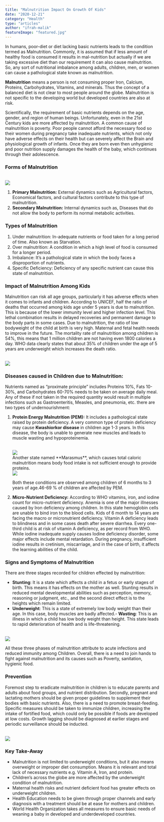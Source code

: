 ```yaml
---
title: "Malnutrition Impact On Growth Of Kids"
date: "2020-12-21"
category: "Health"
type: "articles"
author: "ifrah-malik"
featureImage: "featured.jpg"
---
```


In humans, poor-diet or diet lacking basic nutrients leads to the condition termed as Malnutrition. Commonly, it is assumed that if less amount of healthy food is consumed it results in mal-nutrition but actually if we are taking excessive diet than our requirement it can also cause malnutrition. So, any sort of nutritional imbalance among adults, children, men, or women can cause a pathological state known as malnutrition.

**Malnutrition** means a person is not consuming proper Iron, Calcium, Proteins, Carbohydrates, Vitamins, and minerals. Thus the concept of a balanced diet is not clear to most people around the globe. Malnutrition is not specific to the developing world but developed countries are also at risk.

Scientifically, the requirement of basic nutrients depends on the age, gender, and region of human beings. Unfortunately, even in the 21st Century kids are more affected by malnutrition. A common cause of malnutrition is poverty. Poor people cannot afford the necessary food so their women during pregnancy take inadequate nutrients, which not only have adverse effects on their health but can severely affect the Brain and physiological growth of infants. Once they are born even then unhygienic and poor nutrition supply damages the health of the baby, which continues through their adolescence.

### Forms of Malnutrition

<br>
<img src="./img1.jpg"/>
<br>

1. **Primary Malnutrition:** External dynamics such as Agricultural factors, Economical factors, and cultural factors contribute to this type of malnutrition.
2. **Secondary Malnutrition:** Internal dynamics such as, Diseases that do not allow the body to perform its normal metabolic activities.

### Types of Malnutrition

1. Under malnutrition: In-adequate nutrients or food taken for a long period of time. Also known as Starvation.
2. Over malnutrition: A condition in which a high level of food is consumed for a longer period.
3. Imbalance: It’s a pathological state in which the body faces a disproportion of nutrients.
4. Specific Deficiency: Deficiency of any specific nutrient can cause this state of malnutrition.

### Impact of Malnutrition Among Kids

Malnutrition can risk all age groups, particularly it has adverse effects when it comes to infants and children. According to UNICEF, half the ratio of deaths that occurred among kids age under 5 years is due to malnutrition. This is because of the lower immunity level and higher infection level. This lethal combination results in delayed recoveries and permanent damage to the body parts in some cases. Due to malnutrition, the ratio of low bodyweight of the child at birth is very high. Maternal and fetal health needs to improve in the future. The mortality rate of malnutrition among children is 54%, this means that 1 million children are not having even 1800 calories a day. WHO data clearly states that about 35% of children under the age of 5 years are underweight which increases the death ratio.

<br>
<img src="./img2.jpg"/>
<br>

### Diseases caused in Children due to Malnutrition:

Nutrients named as “proximate principle” includes Proteins 10%, Fats 10-30%, and Carbohydrates 60-70% needs to be taken on average daily meal. Any of these if not taken in the required quantity would result in multiple infections such as Gastroenteritis, Measles, and pneumonia, etc. there are two types of undernourishment:

1. **Protein Energy Malnutrition (PEM):**
   It includes a pathological state raised by protein deficiency. A very common type of protein deficiency may cause **Kwashiorkor disease** in children age 1-3 years. In this disease, the body is unable to generate new muscles and leads to muscle wasting and hypoproteinemia.

   <br>
   <img src="./img3.jpg"/>
   <br>
   Another state named **Marasmus**, which causes total caloric malnutrition means body food intake is not sufficient enough to provide proteins.

   <br>
   <img src="./img4.jpg"/>
   <br>

   Both these conditions are observed among children of 6 months to 3 years of age.46-69 % of children are affected by PEM.

2. **Micro-Nutrient Deficiency:** According to WHO vitamins, iron, and iodine count for micro-nutrient deficiency. Anemia is one of the major illnesses caused by Iron deficiency among children. In this state hemoglobin cells are unable to bind iron to the blood cells. Kids of 6 month to 14 years are facing the macro or micronutrient deficiency. Vitamin A deficiency leads to blindness and in some cases death after severe diarrhea. Every one-third child is at risk of vitamin A deficiency, as per record from WHO. While iodine inadequate supply causes Iodine deficiency disorder, some major effects include mental retardation. During pregnancy, insufficient iodine results in cretinism, miscarriage, and in the case of birth, it affects the learning abilities of the child.

### Signs and Symptoms of Malnutrition

There are three stages recorded for children effected by malnutrition:

- **Stunting**: It is a state which affects a child in a fetus or early stages of birth. This means it has effects on the mother as well. Stunting results in reduced mental developmental abilities such as perception, memory, reasoning or judgment, etc., and the second direct effect is to the heights which remain limited.
- **Underweight**: This is a state of extremely low body weight than their age. In this case, body muscles are badly affected.- **Wasting**: This is an illness in which a child has low body weight than height. This state leads to rapid deterioration of health and is life-threatening.

<br>
<img src="./img5.jpg"/>
<br>

All these three phases of malnutrition attribute to acute infections and reduced immunity among Children. Overall, there is a need to join hands to fight against malnutrition and its causes such as Poverty, sanitation, hygienic food.

### Prevention

Foremost step to eradicate malnutrition in children is to educate parents and adults about food groups, and nutrient distribution. Secondly, pregnant and lactating mothers should be given proper guidelines to supplement their bodies with basic nutrients. Also, there is a need to promote breast-feeding. Specific measures should be taken to immunize children, increasing the intake of fortified food, which could only be possible if foods are developed at low costs. Growth lagging should be diagnosed at earlier stages and periodic surveillance should be inducted.

<br>
<img src="./img6.jpg" />
<br>

### Key Take-Away

- Malnutrition is not limited to underweight conditions, but it also means overweight or improper diet consumption. Means it is relevant and total lack of necessary nutrients e.g. Vitamin A, Iron, and protein.
- Children’s across the globe are more affected by the underweight condition of malnutrition.
- Maternal health risks and nutrient deficient food has greater effects on underweight children.
- Health Education needs to be given through proper channels and early diagnosis with a treatment should be at ease for mothers and children.
- World Health Organization takes all measures to ensure basic needs of weaning a baby in developed and underdeveloped countries.

